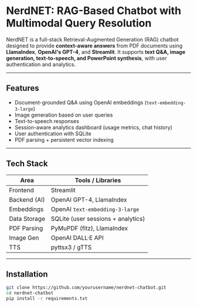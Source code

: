 # NerdNET: RAG-Based Chatbot with Multimodal Query Resolution 

NerdNET is a full-stack Retrieval-Augmented Generation (RAG) chatbot designed to provide **context-aware answers** from PDF documents using **LlamaIndex**, **OpenAI's GPT-4**, and **Streamlit**. It supports **text Q&A, image generation, text-to-speech, and PowerPoint synthesis**, with user authentication and analytics.

---

##  Features

-  Document-grounded Q&A using OpenAI embeddings (`text-embedding-3-large`)
- Image generation based on user queries
-  Text-to-speech responses
-  Session-aware analytics dashboard (usage metrics, chat history)
-  User authentication with SQLite
- PDF parsing + persistent vector indexing

---

## Tech Stack

| Area             | Tools / Libraries                      |
|------------------|----------------------------------------|
| Frontend         | Streamlit                              |
| Backend (AI)     | OpenAI GPT-4, LlamaIndex                |
| Embeddings       | OpenAI `text-embedding-3-large`        |
| Data Storage     | SQLite (user sessions + analytics)     |
| PDF Parsing      | PyMuPDF (fitz), LlamaIndex             |
| Image Gen        | OpenAI DALL·E API                      |
| TTS              | pyttsx3 / gTTS                         |

---

##  Installation

```bash
git clone https://github.com/yourusername/nerdnet-chatbot.git
cd nerdnet-chatbot
pip install -r requirements.txt

